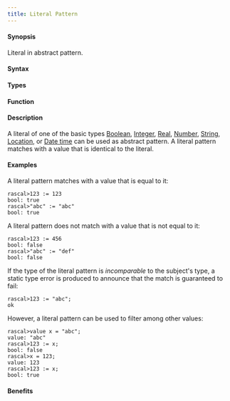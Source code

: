 ```yaml
---
title: Literal Pattern
---
```


#### Synopsis

Literal in abstract pattern.

#### Syntax

#### Types

#### Function

#### Description

A literal of one of the basic types [Boolean](/docs//Rascal/Expressions/Values/Boolean), [Integer](/docs//Rascal/Expressions/Values/Integer), [Real](/docs//Rascal/Expressions/Values/Real), [Number](/docs//Rascal/Expressions/Values/Number), [String](/docs//Rascal/Expressions/Values/String), [Location](/docs//Rascal/Expressions/Values/Location), or [Date time](/docs//Rascal/Expressions/Values/DateTime)
can be used as abstract pattern.
A literal pattern matches with a value that is identical to the literal.

#### Examples

A literal pattern matches with a value that is equal to it:

```rascal-shell
rascal>123 := 123
bool: true
rascal>"abc" := "abc"
bool: true
```
A literal pattern does not match with a value that is not equal to it:

```rascal-shell
rascal>123 := 456
bool: false
rascal>"abc" := "def"
bool: false
```
If the type of the literal pattern is *incomparable* to the subject's type, a static type error is produced
to announce that the match is guaranteed to fail:

```rascal-shell
rascal>123 := "abc";
ok
```
However, a literal pattern can be used to filter among other values:

```rascal-shell
rascal>value x = "abc";
value: "abc"
rascal>123 := x;
bool: false
rascal>x = 123;
value: 123
rascal>123 := x;
bool: true
```


#### Benefits


